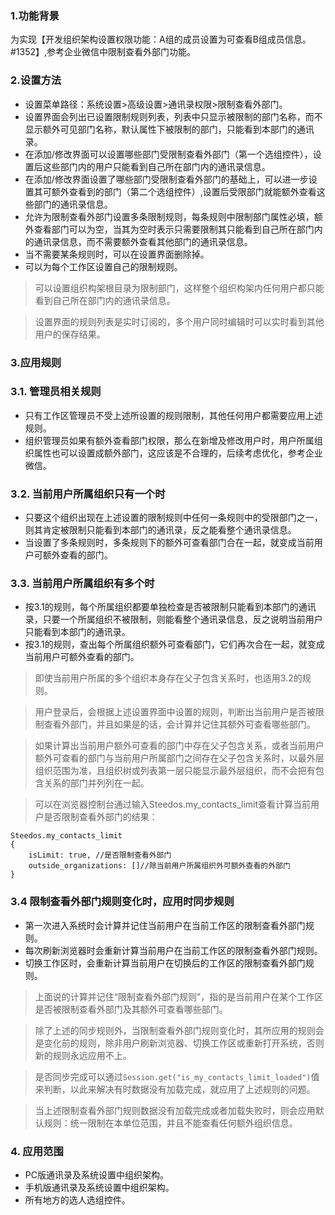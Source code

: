 ### 1.功能背景
为实现【开发组织架构设置权限功能：A组的成员设置为可查看B组成员信息。#1352】,参考企业微信中限制查看外部门功能。

### 2.设置方法
- 设置菜单路径：系统设置>高级设置>通讯录权限>限制查看外部门。
- 设置界面会列出已设置限制规则列表，列表中只显示被限制的部门名称，而不显示额外可见部门名称，默认属性下被限制的部门，只能看到本部门的通讯录。
- 在添加/修改界面可以设置哪些部门受限制查看外部门（第一个选组控件），设置后这些部门内的用户只能看到自己所在部门内的通讯录信息。
- 在添加/修改界面设置了哪些部门受限制查看外部门的基础上，可以进一步设置其可额外查看到的部门（第二个选组控件）,设置后受限部门就能额外查看这些部门的通讯录信息。
- 允许为限制查看外部门设置多条限制规则，每条规则中限制部门属性必填，额外查看部门可以为空，当其为空时表示只需要限制其只能看到自己所在部门内的通讯录信息，而不需要额外查看其他部门的通讯录信息。
- 当不需要某条规则时，可以在设置界面删除掉。
- 可以为每个工作区设置自己的限制规则。

> 可以设置组织构架根目录为限制部门，这样整个组织构架内任何用户都只能看到自己所在部门内的通讯录信息。

> 设置界面的规则列表是实时订阅的，多个用户同时编辑时可以实时看到其他用户的保存结果。


### 3.应用规则
### 3.1. 管理员相关规则
- 只有工作区管理员不受上述所设置的规则限制，其他任何用户都需要应用上述规则。
- 组织管理员如果有额外查看部门权限，那么在新增及修改用户时，用户所属组织属性也可以设置成额外部门，这应该是不合理的，后续考虑优化，参考企业微信。

### 3.2. 当前用户所属组织只有一个时
- 只要这个组织出现在上述设置的限制规则中任何一条规则中的受限部门之一，则其肯定被限制只能看到本部门的通讯录，反之能看整个通讯录信息。
- 当设置了多条规则时，多条规则下的额外可查看部门合在一起，就变成当前用户可额外查看的部门。

### 3.3. 当前用户所属组织有多个时
- 按3.1的规则，每个所属组织都要单独检查是否被限制只能看到本部门的通讯录，只要一个所属组织不被限制，则能看整个通讯录信息，反之说明当前用户只能看到本部门的通讯录。
- 按3.1的规则，查出每个所属组织额外可查看部门，它们再次合在一起，就变成当前用户可额外查看的部门。

> 即使当前用户所属的多个组织本身存在父子包含关系时，也适用3.2的规则。

> 用户登录后，会根据上述设置界面中设置的规则，判断出当前用户是否被限制查看外部门，并且如果是的话，会计算并记住其额外可查看哪些部门。

> 如果计算出当前用户额外可查看的部门中存在父子包含关系，或者当前用户额外可查看的部门与当前用户所属部门之间存在父子包含关系时，以最外层组织范围为准，且组织树或列表第一层只能显示最外层组织，而不会把有包含关系的部门并列列在一起。

> 可以在浏览器控制台通过输入Steedos.my_contacts_limit查看计算当前用户是否限制查看外部门的结果：
```
Steedos.my_contacts_limit
{
	isLimit: true, //是否限制查看外部门
	outside_organizations: []//除当前用户所属组织外可额外查看的外部门
}
```

### 3.4 限制查看外部门规则变化时，应用时同步规则
- 第一次进入系统时会计算并记住当前用户在当前工作区的限制查看外部门规则。
- 每次刷新浏览器时会重新计算当前用户在当前工作区的限制查看外部门规则。
- 切换工作区时，会重新计算当前用户在切换后的工作区的限制查看外部门规则。

> 上面说的计算并记住“限制查看外部门规则”，指的是当前用户在某个工作区是否被限制查看外部门及其额外可查看哪些部门。

> 除了上述的同步规则外，当限制查看外部门规则变化时，其所应用的规则会是变化前的规则，除非用户刷新浏览器、切换工作区或重新打开系统，否则新的规则永远应用不上。

> 是否同步完成可以通过`Session.get("is_my_contacts_limit_loaded")`值来判断，以此来解决有时数据没有加载完成，就应用了上述规则的问题。

> 当上述限制查看外部门规则数据没有加载完成或者加载失败时，则会应用默认规则：统一限制在本单位范围，并且不能查看任何额外组织信息。

### 4. 应用范围
- PC版通讯录及系统设置中组织架构。
- 手机版通讯录及系统设置中组织架构。
- 所有地方的选人选组控件。
